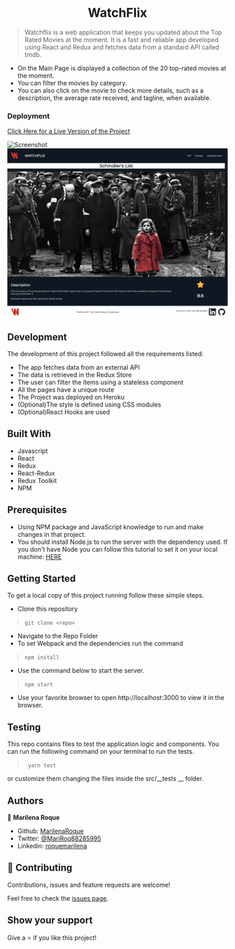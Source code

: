 <h1 align="center"> WatchFlix </h1>


> Watchflix is a web application that keeps you updated about the Top Rated Movies at the moment. It is a fast and reliable app developed using React and Redux and fetches data from a standard API called tmdb.

- On the Main Page is displayed a collection of the 20 top-rated movies at the moment. 
- You can filter the movies by category.
- You can also click on the movie to check more details, such as a description, the average rate received, and tagline, when available.


### Deployment

[Click Here for a Live Version of the Project](https://watchflixxx.herokuapp.com/)


![Screenshot](./public/screencaptureindex.png)
![Screenshot](./public/screencapturedetail.png)

## Development

The development of this project followed all the requirements listed:

- The app fetches data from an external API
- The data is retrieved in the Redux Store
- The user can filter the items using a stateless component
- All the pages have a unique route
- The Project was deployed on Heroku
- (Optional)The style is defined using CSS modules
- (Optional)React Hooks are used


## Built With

- Javascript
- React
- Redux
- React-Redux
- Redux Toolkit
- NPM


## Prerequisites

- Using NPM package and JavaScript knowledge to run and make changes in that project.
- You should install Node.js to run the server with the dependency used. If you don't have Node you can follow this tutorial to set it on your local machine: [HERE](https://www.w3schools.com/nodejs/default.asp)


## Getting Started

To get a local copy of this project running follow these simple steps.

- Clone this repository
 > `git clone <repo>`
- Navigate to the Repo Folder
- To set Webpack and the dependencies run the command
> `npm install`
- Use the command below to start the server. 
> `npm start`
- Use your favorite browser to open http://localhost:3000 to view it in the browser.

## Testing

This repo contains files to test the application logic and components.
You can run the following command on your terminal to run the tests.

> ` yarn test`

or customize them changing the files inside the src/__tests __ folder.


## Authors

👤 **Marilena Roque**

- Github: [MarilenaRoque](https://github.com/MarilenaRoque)
- Twitter: [@MariRoq88285995](https://twitter.com/MariRoq88285995)
- Linkedin: [roquemarilena](https://www.linkedin.com/in/roquemarilena/)


## 🤝 Contributing

Contributions, issues and feature requests are welcome!

Feel free to check the [issues page](issues/).


## Show your support

Give a ⭐️ if you like this project!